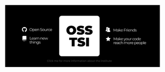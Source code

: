 <a href="https://github.com/osstsi/.github/">
  <img src="./banner.png" alt="banner" width="1015px">
</a>
